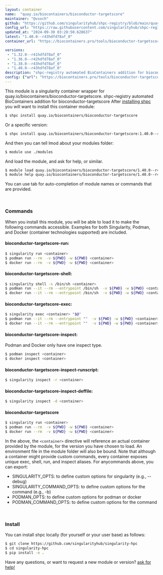 ```yaml
---
layout: container
name:  "quay.io/biocontainers/bioconductor-targetscore"
maintainer: "@vsoch"
github: "https://github.com/singularityhub/shpc-registry/blob/main/quay.io/biocontainers/bioconductor-targetscore/container.yaml"
config_url: "https://raw.githubusercontent.com/singularityhub/shpc-registry/main/quay.io/biocontainers/bioconductor-targetscore/container.yaml"
updated_at: "2024-09-30 03:28:50.628637"
latest: "1.40.0--r43hdfd78af_0"
container_url: "https://biocontainers.pro/tools/bioconductor-targetscore"

versions:
 - "1.32.0--r41hdfd78af_0"
 - "1.36.0--r42hdfd78af_0"
 - "1.38.0--r43hdfd78af_0"
 - "1.40.0--r43hdfd78af_0"
description: "shpc-registry automated BioContainers addition for bioconductor-targetscore"
config: {"url": "https://biocontainers.pro/tools/bioconductor-targetscore", "maintainer": "@vsoch", "description": "shpc-registry automated BioContainers addition for bioconductor-targetscore", "latest": {"1.40.0--r43hdfd78af_0": "sha256:c8f2ac838f58ac0c24a3395bce5378bf44611c16939e16768008f7f1a291fb56"}, "tags": {"1.32.0--r41hdfd78af_0": "sha256:43526defda0d2c24f2d3ea9768db8aa2a7b41a41572da96ec7d06b1f26f42f7d", "1.36.0--r42hdfd78af_0": "sha256:242e291f3868f723729252010c97e41dbd5b0245cf50c733822e1c4fbbc27ee4", "1.38.0--r43hdfd78af_0": "sha256:97b1f6fe9dc0b2febcd62d9220edc4c7a74ae666a99f0cf8cf948c478e192a39", "1.40.0--r43hdfd78af_0": "sha256:c8f2ac838f58ac0c24a3395bce5378bf44611c16939e16768008f7f1a291fb56"}, "docker": "quay.io/biocontainers/bioconductor-targetscore"}
---
```


This module is a singularity container wrapper for quay.io/biocontainers/bioconductor-targetscore.
shpc-registry automated BioContainers addition for bioconductor-targetscore
After [installing shpc](#install) you will want to install this container module:


```bash
$ shpc install quay.io/biocontainers/bioconductor-targetscore
```

Or a specific version:

```bash
$ shpc install quay.io/biocontainers/bioconductor-targetscore:1.40.0--r43hdfd78af_0
```

And then you can tell lmod about your modules folder:

```bash
$ module use ./modules
```

And load the module, and ask for help, or similar.

```bash
$ module load quay.io/biocontainers/bioconductor-targetscore/1.40.0--r43hdfd78af_0
$ module help quay.io/biocontainers/bioconductor-targetscore/1.40.0--r43hdfd78af_0
```

You can use tab for auto-completion of module names or commands that are provided.

<br>

### Commands

When you install this module, you will be able to load it to make the following commands accessible.
Examples for both Singularity, Podman, and Docker (container technologies supported) are included.

#### bioconductor-targetscore-run:

```bash
$ singularity run <container>
$ podman run --rm  -v ${PWD} -w ${PWD} <container>
$ docker run --rm  -v ${PWD} -w ${PWD} <container>
```

#### bioconductor-targetscore-shell:

```bash
$ singularity shell -s /bin/sh <container>
$ podman run --it --rm --entrypoint /bin/sh  -v ${PWD} -w ${PWD} <container>
$ docker run --it --rm --entrypoint /bin/sh  -v ${PWD} -w ${PWD} <container>
```

#### bioconductor-targetscore-exec:

```bash
$ singularity exec <container> "$@"
$ podman run --it --rm --entrypoint ""  -v ${PWD} -w ${PWD} <container> "$@"
$ docker run --it --rm --entrypoint ""  -v ${PWD} -w ${PWD} <container> "$@"
```

#### bioconductor-targetscore-inspect:

Podman and Docker only have one inspect type.

```bash
$ podman inspect <container>
$ docker inspect <container>
```

#### bioconductor-targetscore-inspect-runscript:

```bash
$ singularity inspect -r <container>
```

#### bioconductor-targetscore-inspect-deffile:

```bash
$ singularity inspect -d <container>
```



#### bioconductor-targetscore

```bash
$ singularity run <container>
$ podman run --rm  -v ${PWD} -w ${PWD} <container>
$ docker run --rm  -v ${PWD} -w ${PWD} <container>
```


In the above, the `<container>` directive will reference an actual container provided
by the module, for the version you have chosen to load. An environment file in the
module folder will also be bound. Note that although a container
might provide custom commands, every container exposes unique exec, shell, run, and
inspect aliases. For anycommands above, you can export:

 - SINGULARITY_OPTS: to define custom options for singularity (e.g., --debug)
 - SINGULARITY_COMMAND_OPTS: to define custom options for the command (e.g., -b)
 - PODMAN_OPTS: to define custom options for podman or docker
 - PODMAN_COMMAND_OPTS: to define custom options for the command

<br>

### Install

You can install shpc locally (for yourself or your user base) as follows:

```bash
$ git clone https://github.com/singularityhub/singularity-hpc
$ cd singularity-hpc
$ pip install -e .
```

Have any questions, or want to request a new module or version? [ask for help!](https://github.com/singularityhub/singularity-hpc/issues)
